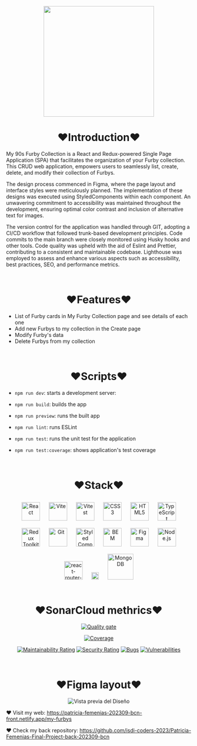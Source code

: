 <div align="center">
  <img src="https://i.postimg.cc/c4kyBQc6/logo-11zon.webp" align="center" height="300" width="" />
</div>

# <div align="center"> ♥Introduction♥

</div>

My 90s Furby Collection is a React and Redux-powered Single Page Application (SPA) that facilitates the organization of your Furby collection. This CRUD web application, empowers users to seamlessly list, create, delete, and modify their collection of Furbys.

The design process commenced in Figma, where the page layout and interface styles were meticulously planned. The implementation of these designs was executed using StyledComponents within each component. An unwavering commitment to accessibility was maintained throughout the development, ensuring optimal color contrast and inclusion of alternative text for images.

The version control for the application was handled through GIT, adopting a CI/CD workflow that followed trunk-based development principles. Code commits to the main branch were closely monitored using Husky hooks and other tools. Code quality was upheld with the aid of Eslint and Prettier, contributing to a consistent and maintainable codebase. Lighthouse was employed to assess and enhance various aspects such as accessibility, best practices, SEO, and performance metrics.

<br/>

# <div align="center"> ♥Features♥

</div>

- List of Furby cards in My Furby Collection page and see details of each one
- Add new Furbys to my collection in the Create page
- Modify Furby's data
- Delete Furbys from my collection

<br/>

# <div align="center"> ♥Scripts♥

</div>

- `npm run dev`: starts a development server:

- `npm run build`: builds the app

- `npm run preview`: runs the built app

- `npm run lint`: runs ESLint

- `npm run test`: runs the unit test for the application

- `npm run test:coverage`: shows application's test coverage

<br/>

# <div align="center"> ♥Stack♥

</div>

<div align="center">
<a href="https://reactjs.org/" target="_blank"><img style="margin: 10px" src="https://profilinator.rishav.dev/skills-assets/react-original-wordmark.svg" alt="React" height="50" /></a>  
<a href="https://vitejs.dev/" target="_blank"><img style="margin: 10px" src="https://vitejs.dev/logo-with-shadow.png" alt="Vite" height="50" /></a>  
<a href="https://vitest.dev/" target="_blank"><img style="margin: 10px" src="https://user-images.githubusercontent.com/11247099/145112184-a9ff6727-661c-439d-9ada-963124a281f7.png" alt="Vitest" height="50" /></a>  
<a href="https://www.w3schools.com/css/" target="_blank"><img style="margin: 10px" src="https://profilinator.rishav.dev/skills-assets/css3-original-wordmark.svg" alt="CSS3" height="50" /></a>  
<a href="https://en.wikipedia.org/wiki/HTML5" target="_blank"><img style="margin: 10px" src="https://profilinator.rishav.dev/skills-assets/html5-original-wordmark.svg" alt="HTML5" height="50" /></a> 
<a href="https://www.typescriptlang.org/" target="_blank"><img style="margin: 10px" src="https://profilinator.rishav.dev/skills-assets/typescript-original.svg" alt="TypeScript" height="50" /></a>  
<a href="https://redux-toolkit.js.org/" target="_blank"><img style="margin: 10px" src="https://profilinator.rishav.dev/skills-assets/redux-original.svg" alt="Redux Toolkit" height="50" /></a>  
<a href="https://github.com/" target="_blank"><img style="margin: 10px" src="https://profilinator.rishav.dev/skills-assets/git-scm-icon.svg" alt="Git" height="50" /></a>  
<a href="https://styled-components.com/" target="_blank"><img style="margin: 10px" src="https://profilinator.rishav.dev/skills-assets/styled-components.png" alt="Styled Components" height="50" /></a>  
<a href="http://getbem.com/" target="_blank"><img style="margin: 10px" src="https://profilinator.rishav.dev/skills-assets/bem.svg" alt="BEM" height="50" /></a>  
<a href="https://www.figma.com/" target="_blank"><img style="margin: 10px" src="https://profilinator.rishav.dev/skills-assets/figma-icon.svg" alt="Figma" height="50" /></a>  
<a href="https://nodejs.org/" target="_blank"><img style="margin: 10px" src="https://profilinator.rishav.dev/skills-assets/nodejs-original-wordmark.svg" alt="Node.js" height="50" /></a>  
<a href="https://reactrouter.com/en/main" target="_blank"><img style="margin: 10px" src="https://reactrouter.com/_brand/react-router-mark-color.png" alt="react-router-dom" height="50" /></a>  
<a href="https://reactrouter.com/en/main" target="_blank"><img style="margin: 10px" src="https://upload.wikimedia.org/wikipedia/commons/thumb/d/d1/Axios_%28computer_library%29_logo.svg/1280px-Axios_%28computer_library%29_logo.svg.png" alt="Axios" height="20" /></a>  
<a href="https://docs.mongodb.com/" target="_blank">
  <img style="margin: 10px" src="https://javguerra.github.io/assets/img/mongodb.png" alt="MongoDB" height="70" />
</a>

</div>

<br/>

# <div align="center"> ♥SonarCloud methrics♥

</div>

<div align="center">

[![Quality gate](https://sonarcloud.io/api/project_badges/quality_gate?project=isdi-coders-2023_Patricia-Femenias-Final-Project-front-202309-bcn)](https://sonarcloud.io/summary/new_code?id=isdi-coders-2023_Patricia-Femenias-Final-Project-front-202309-bcn)

[![Coverage](https://sonarcloud.io/api/project_badges/measure?project=isdi-coders-2023_Patricia-Femenias-Final-Project-front-202309-bcn&metric=coverage)](https://sonarcloud.io/summary/new_code?id=isdi-coders-2023_Patricia-Femenias-Final-Project-front-202309-bcn)

[![Maintainability Rating](https://sonarcloud.io/api/project_badges/measure?project=isdi-coders-2023_Patricia-Femenias-Final-Project-front-202309-bcn&metric=sqale_rating)](https://sonarcloud.io/summary/new_code?id=isdi-coders-2023_Patricia-Femenias-Final-Project-front-202309-bcn)
[![Security Rating](https://sonarcloud.io/api/project_badges/measure?project=isdi-coders-2023_Patricia-Femenias-Final-Project-front-202309-bcn&metric=security_rating)](https://sonarcloud.io/summary/new_code?id=isdi-coders-2023_Patricia-Femenias-Final-Project-front-202309-bcn)
[![Bugs](https://sonarcloud.io/api/project_badges/measure?project=isdi-coders-2023_Patricia-Femenias-Final-Project-front-202309-bcn&metric=bugs)](https://sonarcloud.io/summary/new_code?id=isdi-coders-2023_Patricia-Femenias-Final-Project-front-202309-bcn)
[![Vulnerabilities](https://sonarcloud.io/api/project_badges/measure?project=isdi-coders-2023_Patricia-Femenias-Final-Project-front-202309-bcn&metric=vulnerabilities)](https://sonarcloud.io/summary/new_code?id=isdi-coders-2023_Patricia-Femenias-Final-Project-front-202309-bcn)

</div>

<br/>

# <div align="center"> ♥Figma layout♥

</div>

<div align="center">

![Vista previa del Diseño](https://i.postimg.cc/vZmPXkmd/figma.png)

</div>

♥ Visit my web: https://patricia-femenias-202309-bcn-front.netlify.app/my-furbys

♥ Check my back repository: https://github.com/isdi-coders-2023/Patricia-Femenias-Final-Project-back-202309-bcn
